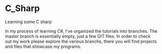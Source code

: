 # C_Sharp
Learning some C sharp


In my process of learning C#, I've organized the tutorials into branches. The master branch is essentially empty, just a few GIT files. In order to check out my work please explore the various branchs, there you will find projects and files that showcase my programs.
